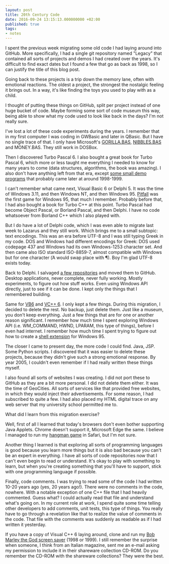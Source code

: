 ```yaml
---
layout: post
title: 20th Century Code
date: 2016-09-24 13:15:13.000000000 +02:00
published: true
tags:
- notes
---
```


I spent the previous week migrating some old code I had laying around into GitHub. More specifically, I had a single git repository named "Legacy" that contained all sorts of projects and demos I had created over the years. It's difficult to find exact dates but I found a few that go as back as 1998, so I can justify the title of this blog post.

<!--more-->

Going back to these projects is a trip down the memory lane, often with emotional reactions. The oldest a project, the strongest the nostalgic feeling it brings out. In a way, it's like finding the toys you used to play with as a child.

I thought of putting these things on GitHub, split per project instead of one huge bucket of code. Maybe forming some sort of code museum this way, being able to show what my code used to look like back in the days? I'm not really sure.

I've lost a lot of these code experiments during the years. I remember that in my first computer I was coding in GWBasic and later in QBasic. But I have no single trace of that. I only have Microsoft's <a href="https://en.wikipedia.org/wiki/Gorillas_(video_game)">GORILLA.BAS</a>, <a href="https://en.wikipedia.org/wiki/Nibbles_(video_game)">NIBBLES.BAS</a> and MONEY.BAS. They still work in DOSBox.

Then I discovered Turbo Pascal 6. I also bought a great book for Turbo Pascal 6, which more or less taught me everything I needed to know for many years to come (data structures, algorithms, the book was amazing). I also don't have anything left from that era, except <a href="https://github.com/ngeor/TP6">some small demo programs</a> that probably came later at around 1998-1999.

I can't remember what came next, Visual Basic 6 or Delphi 5. It was the time of Windows 3.11, and then Windows NT, and then Windows 95. <a href="https://www.youtube.com/watch?v=bAv9Y4LB-Fs">Pitfall</a> was the first game for Windows 95, that much I remember. Probably before that, I had also bought a book for Turbo C++ at this point. Turbo Pascal had become Object Pascal, or Borland Pascal, and then Delphi. I have no code whatsoever from Borland C++ which I also played with.

But I do have a lot of Delphi code, which I was even able to migrate last week to Lazarus and they still work. Which brings me to a small subtopic: text encodings. This was an era before UTF-8 and I was still typing Greek in my code. DOS and Windows had different encodings for Greek: DOS used codepage 437 and Windows had its own Windows-1253 character set. And then came also ISO standard ISO-8859-7, almost compatible with Windows but for one character (Ά would swap place with ¶). Boy I'm glad UTF-8 exists today.

Back to Delphi. I salvaged <a href="https://github.com/ngeor?tab=repositories&q=&type=&language=pascal&sort=">a few repositories</a> and moved them to GitHub. Desktop applications, never complete, never fully working. Mostly experiments, to figure out how stuff works. Even using Windows API directly, just to see if it can be done. I kept only the things that I remembered building.

Same for <a href="https://github.com/ngeor?tab=repositories&q=&type=&language=vba&sort=">VB6</a> and <a href="https://github.com/ngeor/vc6">VC++ 6</a>. I only kept a few things. During this migration, I decided to delete the rest. No backup, just delete them. Just like a museum, you don't keep everything. Just a few things that are for one or another reason significant. I remember how much time I spent exploring Windows API (i.e. WM_COMMAND, HWND, LPARAM, this type of things), before I even had internet. I remember how much time I spent trying to figure out how to create a <a href="https://github.com/ngeor/vc6/tree/trunk/ChangeFileTimePS">shell extension</a> for Windows 95.

The closer I came to present day, the more code I could find. Java, JSP. Some Python scripts. I discovered that it was easier to delete these projects, because they didn't give such a strong emotional response. By year 2005, I couldn't even remember if I had really written these things myself.

I also found all sorts of websites I was creating. I did not port these to GitHub as they are a bit more personal. I did not delete them either. It was the time of GeoCities. All sorts of services like that provided free websites, in which they would inject their advertisements. For some reason, I had subscribed to quite a few. I had also placed my HTML digital trace on any web server that my university school permitted me to.

What did I learn from this migration exercise?

Well, first of all I learned that today's browsers don't even bother supporting Java Applets. Chrome doesn't support it, Microsoft Edge the same. I believe I managed to run my <a href="https://github.com/ngeor/jHangMan">hangman game</a> in Safari, but I'm not sure.

Another thing I learned is that exploring all sorts of programming languages is good because you learn more things but it is also bad because you can't be an expert in everything. I have all sorts of code repositories now that I can't even begin to read or understand. It's okay to play with something to learn, but when you're creating something that you'll have to support, stick with one programming language if possible.

Finally, code comments. I was trying to read some of the code I had written 10-20 years ago (yes, 20 years ago!). There were no comments in the code, nowhere. With a notable exception of one C++ file that I had heavily commented. Guess what? I could actually read that file and understand what's going on. In my current role at work, I spend quite some time telling other developers to add comments, unit tests, this type of things. You really have to go through a revelation like that to realize the value of comments in the code. That file with the comments was suddenly as readable as if I had written it yesterday.

If you have a copy of Visual C++ 6 laying around, clone and run my <a href="https://github.com/ngeor/vc6/tree/trunk/BobMarleyTheGod">Bob Marley the God screen saver</a> (1998 or 1999). I still remember the surprise when someone, I think from an Italian magazine, sent me an e-mail asking my permission to include it in their shareware collection CD-ROM. Do you remember the CD-ROM with the shareware collections? They were the best.
